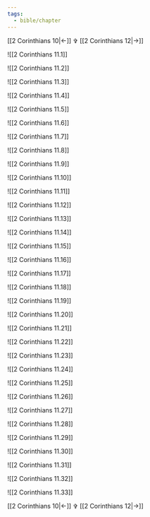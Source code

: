 ```yaml
---
tags:
  - bible/chapter
---
```

[[2 Corinthians 10|<-]] ✞ [[2 Corinthians 12|->]]

![[2 Corinthians 11.1]]

![[2 Corinthians 11.2]]

![[2 Corinthians 11.3]]

![[2 Corinthians 11.4]]

![[2 Corinthians 11.5]]

![[2 Corinthians 11.6]]

![[2 Corinthians 11.7]]

![[2 Corinthians 11.8]]

![[2 Corinthians 11.9]]

![[2 Corinthians 11.10]]

![[2 Corinthians 11.11]]

![[2 Corinthians 11.12]]

![[2 Corinthians 11.13]]

![[2 Corinthians 11.14]]

![[2 Corinthians 11.15]]

![[2 Corinthians 11.16]]

![[2 Corinthians 11.17]]

![[2 Corinthians 11.18]]

![[2 Corinthians 11.19]]

![[2 Corinthians 11.20]]

![[2 Corinthians 11.21]]

![[2 Corinthians 11.22]]

![[2 Corinthians 11.23]]

![[2 Corinthians 11.24]]

![[2 Corinthians 11.25]]

![[2 Corinthians 11.26]]

![[2 Corinthians 11.27]]

![[2 Corinthians 11.28]]

![[2 Corinthians 11.29]]

![[2 Corinthians 11.30]]

![[2 Corinthians 11.31]]

![[2 Corinthians 11.32]]

![[2 Corinthians 11.33]]

[[2 Corinthians 10|<-]] ✞ [[2 Corinthians 12|->]]